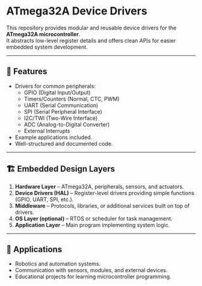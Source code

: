 # ATmega32A Device Drivers  

This repository provides modular and reusable device drivers for the **ATmega32A microcontroller**.  
It abstracts low-level register details and offers clean APIs for easier embedded system development.  

---

## 📌 Features  
- Drivers for common peripherals:  
  - GPIO (Digital Input/Output)  
  - Timers/Counters (Normal, CTC, PWM)  
  - UART (Serial Communication)  
  - SPI (Serial Peripheral Interface)  
  - I2C/TWI (Two-Wire Interface)  
  - ADC (Analog-to-Digital Converter)  
  - External Interrupts  
- Example applications included.  
- Well-structured and documented code.  

---

## 🏗️ Embedded Design Layers  

1. **Hardware Layer** – ATmega32A, peripherals, sensors, and actuators.  
2. **Device Drivers (HAL)** – Register-level drivers providing simple functions (GPIO, UART, SPI, etc.).  
3. **Middleware** – Protocols, libraries, or additional services built on top of drivers.  
4. **OS Layer (optional)** – RTOS or scheduler for task management.  
5. **Application Layer** – Main program implementing system logic.  

---

## 🚀 Applications  
- Robotics and automation systems.  
- Communication with sensors, modules, and external devices.  
- Educational projects for learning microcontroller programming.  
